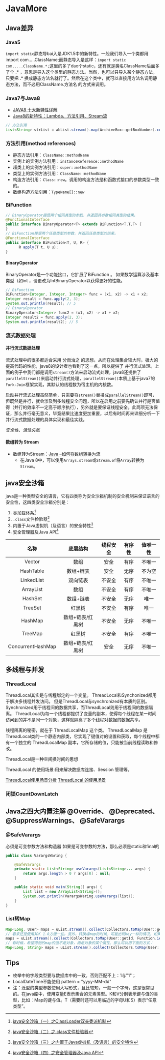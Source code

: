 # JavaMore
<!-- @author DHJT 2019-01-18 -->

## Java差异
### Java5
`import static`静态导bai入是JDK1.5中的新特性。一般我们导入一个类都用 import com.....ClassName;而静态导入是这样：`import static com.....ClassName.*;`这里的多了dao个static，还有就是类名ClassName后面多了个 .* ，意思是导入这个类里的静态方法。当然，也可以只导入某个静态方法，只要把 .* 换成静态方法名就行了。然后在这个类中，就可以直接用方法名调用静态方法，而不必用ClassName.方法名 的方式来调用。

### Java7与Java8
- [JAVA8 十大新特性详解](https://www.jb51.net/article/48304.htm)
- [Java8的新特性：Lambda、方法引用、Stream流](https://zhuanlan.zhihu.com/p/103593275)
```java
// 方法引用
List<String> strList = abList.stream().map(ArchiveBox::getBoxNumber).collect(Collectors.toList());
```

### 方法引用(method references)
- 静态方法引用：`ClassName::methodName`
- 实例上的实例方法引用：`instanceReference::methodName`
- 超类上的实例方法引用：`super::methodName`
- 类型上的实例方法引用：`ClassName::methodName`
- 构造方法引用：`Class::new`。调用的构造方法是和函数式接口的参数类型一致的。
- 数组构造方法引用：`TypeName[]::new`

### BiFunction
```java
// BinaryOperator接受两个相同类型的参数，并返回其参数相同类型的结果。
@FunctionalInterface
public interface BinaryOperator<T> extends BiFunction<T,T,T> {
}
// BiFunction接受两个任意类型的参数，并返回任意类型的结果。
@FunctionalInterface
public interface BiFunction<T, U, R> {
      R apply(T t, U u);
}
```
#### BinaryOperator
BinaryOperator是一个功能接口，它扩展了BiFunction 。
如果数学运算涉及基本类型（如int ，请更改为IntBinaryOperator以获得更好的性能。
```java
// BiFunction
BiFunction<Integer, Integer, Integer> func = (x1, x2) -> x1 + x2;
Integer result = func.apply(2, 3);
System.out.println(result); // 5
// BinaryOperator
BinaryOperator<Integer> func2 = (x1, x2) -> x1 + x2;
Integer result2 = func.apply(2, 3);
System.out.println(result2); // 5
```

### 流式数据处理

#### 并行流式数据处理
流式处理中的很多都适合采用 分而治之 的思想，从而在处理集合较大时，极大的提高代码的性能，java8的设计者也看到了这一点，所以提供了 并行流式处理。上面的例子中我们都是调用`stream()`方法来启动流式处理，java8还提供了`parallelStream()`来启动并行流式处理，`parallelStream()`本质上基于java7的`Fork-Join`框架实现，其默认的线程数为宿主机的内核数。

启动并行流式处理虽然简单，只需要将`stream()`替换成`parallelStream()`即可，但既然是并行，就会涉及到多线程安全问题，所以在启用之前要先确认并行是否值得（并行的效率不一定高于顺序执行），另外就是要保证线程安全。此两项无法保证，那么并行毫无意义，毕竟结果比速度更加重要，以后有时间再来详细分析一下并行流式数据处理的具体实现和最佳实践。

_安全性、活性失败_

#### 数组转为 Stream
- 数组转为Stream：[Java –如何将数组转换为流](https://blog.csdn.net/cyan20115/article/details/106548847)
    + 在Java 8中，可以使用`Arrays.stream`或`Stream.of`将`Array`转换为`Stream`。

## java安全沙箱
java是一种类型安全的语言，它有四类称为安全沙箱机制的安全机制来保证语言的安全性，这四类安全沙箱分别是：

1. 类加载体系[^1]
2. `.class`文件检验器[^2]
3. 内置于Java虚拟机（及语言）的安全特性[^3]
4. 安全管理器及Java API[^4]


| 名称              | 底层结构         | 线程安全    | 有序性      | 值唯一性    |
| :--------------:  | :------------:   | :---------: | :---------: | :---------: |
| Vector            | 数组             | 安全        | 有序        | 不唯一      |
| HashTable         | 数组+链表        | 安全        | 无序        | 不为空      |
| LinkedList        | 双向链表         | 不安全      | 有序        | 不唯一      |
| ArrayList         | 数组             | 不安全      | 有序        | 不唯一      |
| HashSet           | 数组+链表        | 不安全      | 无序        | 唯一        |
| TreeSet           | 红黑树           | 不安全      | 有序        | 唯一        |
| HashMap           | 数组+链表/红黑树 | 不安全      | 无序        | 不唯一      |
| TreeMap           | 红黑树           | 不安全      | 有序        | 不唯一      |
| ConcurrentHashMap | 数组+链表/红黑树 | 安全        | 无序        | 不唯一      |

## 多线程与并发

### ThreadLocal
ThreadLocal<T>其实是与线程绑定的一个变量。
ThreadLocal和Synchonized都用于解决多线程并发访问。
但是ThreadLocal与synchronized有本质的区别。Synchronized用于线程间的数据共享，而ThreadLocal则用于线程间的数据隔离。
ThreadLocal为每一个线程都提供了变量的副本，使得每个线程在某一时间访问到的并不是同一个对象，这样就隔离了多个线程对数据的数据共享。

线程隔离的秘密，就在于 ThreadLocalMap 这个类。 ThreadLocalMap 是ThreadLocal类的一个静态内部类，它实现了键值对的设置和获取，每个线程中都有一个独立的 ThreadLocalMap 副本，它所存储的值，只能被当前线程读取和修改。

ThreadLocal是一种空间换时间的思想

ThreadLocal 的使用场景:用来解决数据库连接、Session 管理等。

[ThreadLocal使用场景分析](https://www.jianshu.com/p/f956857a8304)
[ThreadLocal 的使用场景](https://zhuanlan.zhihu.com/p/82737256)

### 闭锁CountDownLatch

## Java之四大内置注解 @Override、 @Deprecated、 @SuppressWarnings、 @SafeVarargs

### @SafeVarargs
必须是可变参数方法和构造器
如果是可变参数的方法，那么必须是static和final的
```java
public class VarargsWaring {

    @SafeVarargs
    private static List<String> useVarargs(List<String>... args) {
        return args.length > 0 ? args[0] : null;
    }

    public static void main(String[] args) {
        List list = new ArrayList<String>();
        System.out.println(VarargsWaring.useVarargs(list));
    }
}
```

### List转Map
```java
Map<Long, User> maps = uList.stream().collect(Collectors.toMap(User::getId, Function.identity()));
// 看来还是使用JDK 1.8方便一些。另外，转换成map的时候，可能出现key一样的情况，如果不指定一个覆盖规则，上面的代码是会报错的。转成map的时候，最好使用下面的方式：
maps = uList.stream().collect(Collectors.toMap(User::getId, Function.identity(), (key1, key2) -> key2));
// 有时候，希望得到的map的值不是对象，而是对象的某个属性，那么可以用下面的方式：
Map<Long, String> maps = uList.stream().collect(Collectors.toMap(User::getId, User::getAge, (key1, key2) -> key2));
```

[^1]: [java安全沙箱（一）之ClassLoader双亲委派机制](https://my.oschina.net/xionghui/blog/499725)
[^2]: [java安全沙箱（二）之.class文件检验器](https://www.cnblogs.com/duanxz/p/6108347.html)
[^3]: [java安全沙箱（三）之内置于Java虚拟机（及语言）的安全特性](https://my.oschina.net/xionghui/blog/501165)
[^4]: [java安全沙箱（四）之安全管理器及Java API](https://www.cnblogs.com/duanxz/p/6108357.html)
[^5]: [Java双亲委派模型及破坏](https://blog.csdn.net/zhangcanyan/article/details/78993959)
[^6]: [Java自定义类加载器与双亲委派模型](https://www.cnblogs.com/wxd0108/p/6681618.html)

## Tips
- 枚举中的字段类型要与数据库中的一致，否则匹配不上：1与"1"；
- LocalDateTime不能使用 pattern = "yyyy-MM-dd"
- 注：泛型的类型参数使用大写形式，且比较短，一般一个字母，这是很常见的。在java库中，使用变量E表示集合的元素类型。K和V分别表示键与值的类型，比如：Map的键与值。T（需要时还可以用临近的字母U和S）表示“任意类型”。